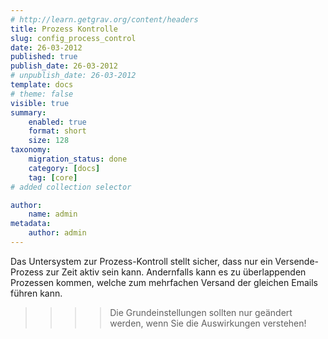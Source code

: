 ```yaml
---
# http://learn.getgrav.org/content/headers
title: Prozess Kontrolle
slug: config_process_control
date: 26-03-2012
published: true
publish_date: 26-03-2012
# unpublish_date: 26-03-2012
template: docs
# theme: false
visible: true
summary:
    enabled: true
    format: short
    size: 128
taxonomy:
    migration_status: done
    category: [docs]
    tag: [core]
# added collection selector

author:
    name: admin
metadata:
    author: admin
---
```


Das Untersystem zur Prozess-Kontroll stellt sicher, dass nur ein Versende-Prozess zur Zeit aktiv sein kann. Andernfalls kann es zu überlappenden Prozessen kommen, welche zum mehrfachen Versand der gleichen Emails führen kann.

>>>> Die Grundeinstellungen sollten nur geändert werden, wenn Sie die Auswirkungen verstehen!